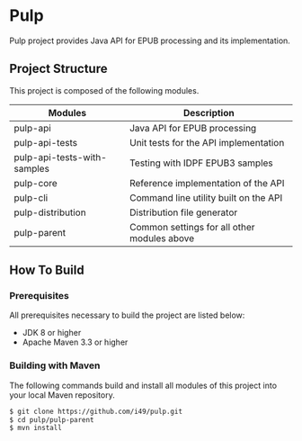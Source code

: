 
# Pulp

Pulp project provides Java API for EPUB processing and its implementation.

## Project Structure

This project is composed of the following modules.

Modules                     |Description
----------------------------|-------------------------------------------
pulp-api                    |Java API for EPUB processing
pulp-api-tests              |Unit tests for the API implementation
pulp-api-tests-with-samples |Testing with IDPF EPUB3 samples
pulp-core                   |Reference implementation of the API
pulp-cli                    |Command line utility built on the API
pulp-distribution           |Distribution file generator
pulp-parent                 |Common settings for all other modules above

## How To Build

### Prerequisites
All prerequisites necessary to build the project are listed below:
- JDK 8 or higher
- Apache Maven 3.3 or higher

### Building with Maven
The following commands build and install all modules of this project into your local Maven repository.
```bash
$ git clone https://github.com/i49/pulp.git
$ cd pulp/pulp-parent
$ mvn install
```
